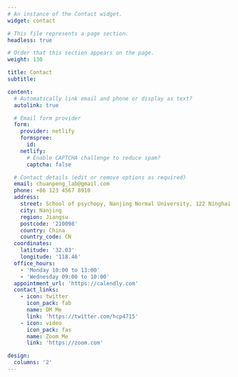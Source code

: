 ```yaml
---
# An instance of the Contact widget.
widget: contact

# This file represents a page section.
headless: true

# Order that this section appears on the page.
weight: 130

title: Contact
subtitle:

content:
  # Automatically link email and phone or display as text?
  autolink: true

  # Email form provider
  form:
    provider: netlify
    formspree:
      id:
    netlify:
      # Enable CAPTCHA challenge to reduce spam?
      captcha: false

  # Contact details (edit or remove options as required)
  email: chuanpeng_lab@gmail.com
  phone: +86 123 4567 8910
  address:
    street: School of psychopy, Nanjing Normal University, 122 Ninghai Road, Gulou District
    city: Nanjing
    region: Jiangsu
    postcode: '210098'
    country: China
    country_code: CN
  coordinates:
    latitude: '32.03'
    longitude: '118.46'
  office_hours:
    - 'Monday 10:00 to 13:00'
    - 'Wednesday 09:00 to 10:00'
  appointment_url: 'https://calendly.com'
  contact_links:
    - icon: twitter
      icon_pack: fab
      name: DM Me
      link: 'https://twitter.com/hcp4715'
    - icon: video
      icon_pack: fas
      name: Zoom Me
      link: 'https://zoom.com'

design:
  columns: '2'
---
```

